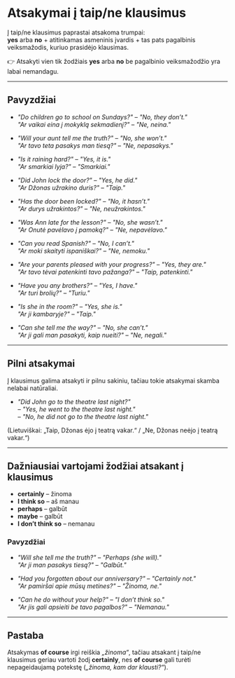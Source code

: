 # Atsakymai į taip/ne klausimus

Į taip/ne klausimus paprastai atsakoma trumpai:  
**yes** arba **no** + atitinkamas asmeninis įvardis + tas pats pagalbinis veiksmažodis, kuriuo prasidėjo klausimas.  

👉 Atsakyti vien tik žodžiais **yes** arba **no** be pagalbinio veiksmažodžio yra labai nemandagu.

---

## Pavyzdžiai

- *"Do children go to school on Sundays?"* – *"No, they don’t."*  
  *"Ar vaikai eina į mokyklą sekmadienį?"* – *"Ne, neina."*

- *"Will your aunt tell me the truth?"* – *"No, she won’t."*  
  *"Ar tavo teta pasakys man tiesą?"* – *"Ne, nepasakys."*

- *"Is it raining hard?"* – *"Yes, it is."*  
  *"Ar smarkiai lyja?"* – *"Smarkiai."*

- *"Did John lock the door?"* – *"Yes, he did."*  
  *"Ar Džonas užrakino duris?"* – *"Taip."*

- *"Has the door been locked?"* – *"No, it hasn’t."*  
  *"Ar durys užrakintos?"* – *"Ne, neužrakintos."*

- *"Was Ann late for the lesson?"* – *"No, she wasn’t."*  
  *"Ar Onutė pavėlavo į pamoką?"* – *"Ne, nepavėlavo."*

- *"Can you read Spanish?"* – *"No, I can’t."*  
  *"Ar moki skaityti ispaniškai?"* – *"Ne, nemoku."*

- *"Are your parents pleased with your progress?"* – *"Yes, they are."*  
  *"Ar tavo tėvai patenkinti tavo pažanga?"* – *"Taip, patenkinti."*

- *"Have you any brothers?"* – *"Yes, I have."*  
  *"Ar turi brolių?"* – *"Turiu."*

- *"Is she in the room?"* – *"Yes, she is."*  
  *"Ar ji kambaryje?"* – *"Taip."*

- *"Can she tell me the way?"* – *"No, she can’t."*  
  *"Ar ji gali man pasakyti, kaip nueiti?"* – *"Ne, negali."*

---

## Pilni atsakymai

Į klausimus galima atsakyti ir pilnu sakiniu, tačiau tokie atsakymai skamba nelabai natūraliai.

- *"Did John go to the theatre last night?"*  
  – *"Yes, he went to the theatre last night."*  
  – *"No, he did not go to the theatre last night."*  

(Lietuviškai: „Taip, Džonas ėjo į teatrą vakar.“ / „Ne, Džonas neėjo į teatrą vakar.“)

---

## Dažniausiai vartojami žodžiai atsakant į klausimus

- **certainly** – žinoma  
- **I think so** – aš manau  
- **perhaps** – galbūt  
- **maybe** – galbūt  
- **I don’t think so** – nemanau  

### Pavyzdžiai

- *"Will she tell me the truth?"* – *"Perhaps (she will)."*  
  *"Ar ji man pasakys tiesą?"* – *"Galbūt."*

- *"Had you forgotten about our anniversary?"* – *"Certainly not."*  
  *"Ar pamiršai apie mūsų metines?"* – *"Žinoma, ne."*

- *"Can he do without your help?"* – *"I don’t think so."*  
  *"Ar jis gali apsieiti be tavo pagalbos?"* – *"Nemanau."*

---

## Pastaba

Atsakymas **of course** irgi reiškia *„žinoma“*, tačiau atsakant į taip/ne klausimus geriau vartoti žodį **certainly**, nes **of course** gali turėti nepageidaujamą potekstę (*„žinoma, kam dar klausti?“*).
